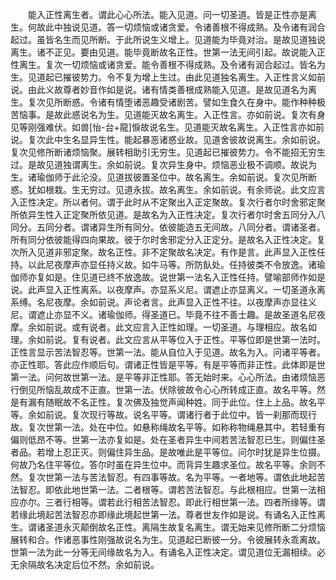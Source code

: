 <!-- { "loadSidebar": true } -->
　　能入正性离生者。谓此心心所法。能入见道。问一切圣道。皆是正性亦是离生。何故此中独说见道。答一切烦恼或诸贪爱。令诸善根不得成熟。及令诸有润合起过。虽皆名生而见所断。于此所说生义增上。见道能为毕竟对治。是故见道独说离生。诸不正见。要由见道。能毕竟断故名正性。世第一法无间引起。故说能入正性离生。复次一切烦恼或诸贪爱。能令善根不得成熟。及令诸有润合起过。皆名为生。见道起已摧彼势力。令不复为增上生过。由此见道独名离生。入正性言义如前说。由此义故尊者妙音作如是说。诸有情类善根成熟能入见道。是故见道名为离生。复次见所断惑。令诸有情堕诸恶趣受诸剧苦。譬如生食久在身中。能作种种极苦恼事。是故此惑说名为生。见道能灭故名离生。入正性言。亦如前说。复次有身见等刚强难伏。如兽[怡-台+龍]悷故说名生。见道能灭故名离生。入正性言亦如前说。复次此中生名显异生性。能起暴恶诸惑业故。见道舍彼故说离生。余如前说。复次见修所断诸烦恼聚。展转相助引无穷生。见道起已摧彼势力。令不能招无穷生过。是故见道独谓离生。余如前说。复次异生身中。烦恼恶业极不调顺。故说为生。诸瑜伽师于此沦没。见道拔彼置圣位中。故名离生。余如前说。复次见所断惑。犹如根栽。生无穷过。见道永拔。故名离生。余如前说。有余师说。此文应言入正性决定。所以者何。谓于此时从不定聚出入正定聚故。复次行者尔时舍邪定聚所依异生性入正定聚所依见道。是故名为入正性决定。复次行者尔时舍五同分入八同分。五同分者。谓诸异生所有同分。依彼能造五无间故。八同分者。谓诸圣者。所有同分依彼能得四向果故。彼于尔时舍邪定分入正定分。是故名入正性决定。复次所入见道非邪定聚。故名正性。非不定聚故名决定。有作是言。此声显入正性任持。以此尼夜摩声亦显任持义故。如牛马等。所防飤处。任持彼类不令放逸。诸瑜伽师亦复如是。住见道已终不放逸故。说世第一法名入正性任持。譬喻部师作如是说。此声显入正性离系。以夜摩声。亦显系义尼。谓遮止亦显离义。一切圣道永离系缚。名尼夜摩。余如前说。声论者言。此声显入正性不往。以夜摩声亦显往义尼。谓遮止亦显不义。诸瑜伽师。得圣道已。毕竟不往不善士趣。是故圣道名尼夜摩。余如前说。或有说者。此文应言入正性如理。一切圣道。与理相应。故名如理。余如前说。复有说者。此文应言从平等位入于正性。平等位即是世第一法时。正性言显示苦法智忍等。世第一法。能从自位入于见道。故名为入。问诸平等者。亦正性耶。答此应作顺后句。谓诸正性皆是平等。有是平等而非正性。此体即是世第一法。问何故世第一法。是平等非正性耶。答无始时来。心心所法。由诸烦恼恶行倒见所恼乱故成不正直。世第一法。伏除彼故令心心所转成正直。故名平等。然是有漏有随眠故不名正性。复次佛及独觉声闻种姓。同于此位。住上上品。故名平等。余如前说。复次现行等故。说名平等。谓诸行者于此位中。皆一刹那而现行故。复次世第一法。处在中位。如悬称绳故名平等。如称称物绳悬其中。若轻重有偏则低昂不等。世第一法亦复如是。处在圣者异生中间若苦法智忍已生。则偏住圣者品。若增上忍正灭。则偏住异生品。是故唯此是平等位。问尔时犹是异生位摄。何故乃名住平等位。答尔时虽在异生位中。而背异生趣求圣位。故名平等。余则不然。复次世第一法与苦法智忍。有四事等故。名为平等。一者地等。谓依此地起苦法智忍。即依此地世第一法。二者根等。谓若苦法智忍。与此根相应。世第一法相应亦尔。三者行相等。谓若此行相苦法智忍。即此行相世第一法。四者所缘等。谓若缘此境起苦法智忍亦即缘此境起世第一法。尊者世友作如是说。有诵名入正性离生。谓诸圣道永灭颠倒故名正性。离隔生故复名离生。谓无始来见修所断二分烦恼展转和合。作诸恶事性刚强故说名为生。见道起已断彼一分。令彼展转永乖离故。世第一法为此一分等无间缘故名为入。有诵名入正性决定。谓见道位无漏相续。必无余隔故名决定后位不然。余如前说。
